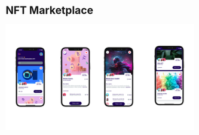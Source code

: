 # NFT Marketplace 
![Thumbnail](./assets//NFTbanner.png)
<!-- ![Protfolio GIF](https://user-images.githubusercontent.com/8108361/59652016-03d01a00-91c7-11e9-8106-798d16488073.gif) -->


